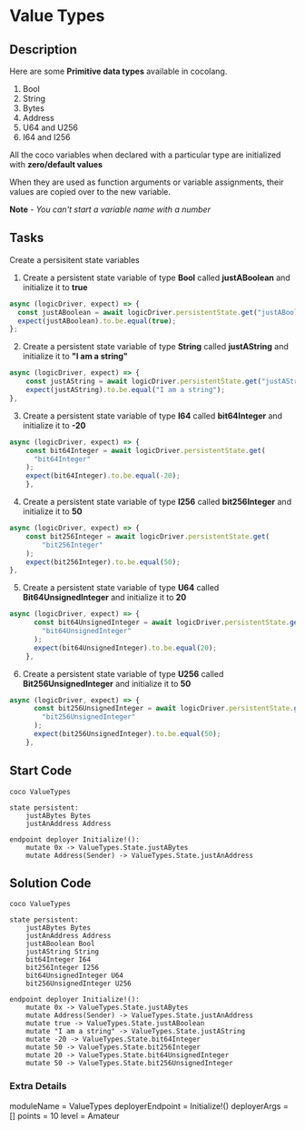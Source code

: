 # Value Types

## Description

Here are some **Primitive data types** available in cocolang.

1. Bool
2. String
3. Bytes
4. Address
5. U64 and U256
6. I64 and I256

All the coco variables when declared with a particular type are initialized with **zero/default values**

When they are used as function arguments or variable assignments, their values are copied over to the new variable.

**Note** - _You can't start a variable name with a number_

## Tasks

Create a persisitent state variables

1. Create a persistent state variable of type **Bool** called **justABoolean** and initialize it to **true**

```javascript
async (logicDriver, expect) => {
  const justABoolean = await logicDriver.persistentState.get("justABoolean");
  expect(justABoolean).to.be.equal(true);
};
```

2. Create a persistent state variable of type **String** called **justAString** and initialize it to **"I am a string"**

```javascript
async (logicDriver, expect) => {
    const justAString = await logicDriver.persistentState.get("justAString");
    expect(justAString).to.be.equal("I am a string");
},
```

3. Create a persistent state variable of type **I64** called **bit64Integer** and initialize it to **-20**

```javascript
async (logicDriver, expect) => {
    const bit64Integer = await logicDriver.persistentState.get(
      "bit64Integer"
    );
    expect(bit64Integer).to.be.equal(-20);
    },
```

4. Create a persistent state variable of type **I256** called **bit256Integer** and initialize it to **50**

```javascript
async (logicDriver, expect) => {
    const bit256Integer = await logicDriver.persistentState.get(
        "bit256Integer"
    );
    expect(bit256Integer).to.be.equal(50);
},
```

5. Create a persistent state variable of type **U64** called **Bit64UnsignedInteger** and initialize it to **20**

```javascript
async (logicDriver, expect) => {
      const bit64UnsignedInteger = await logicDriver.persistentState.get(
        "bit64UnsignedInteger"
      );
      expect(bit64UnsignedInteger).to.be.equal(20);
    },
```

6. Create a persistent state variable of type **U256** called **Bit256UnsignedInteger** and initialize it to **50**

```javascript
async (logicDriver, expect) => {
      const bit256UnsignedInteger = await logicDriver.persistentState.get(
        "bit256UnsignedInteger"
      );
      expect(bit256UnsignedInteger).to.be.equal(50);
    },
```

## Start Code

```
coco ValueTypes

state persistent:
    justABytes Bytes
    justAnAddress Address

endpoint deployer Initialize!():
    mutate 0x -> ValueTypes.State.justABytes
    mutate Address(Sender) -> ValueTypes.State.justAnAddress
```

## Solution Code

```
coco ValueTypes

state persistent:
    justABytes Bytes
    justAnAddress Address
    justABoolean Bool
    justAString String
    bit64Integer I64
    bit256Integer I256
    bit64UnsignedInteger U64
    bit256UnsignedInteger U256

endpoint deployer Initialize!():
    mutate 0x -> ValueTypes.State.justABytes
    mutate Address(Sender) -> ValueTypes.State.justAnAddress
    mutate true -> ValueTypes.State.justABoolean
    mutate "I am a string" -> ValueTypes.State.justAString
    mutate -20 -> ValueTypes.State.bit64Integer
    mutate 50 -> ValueTypes.State.bit256Integer
    mutate 20 -> ValueTypes.State.bit64UnsignedInteger
    mutate 50 -> ValueTypes.State.bit256UnsignedInteger
```

### Extra Details

moduleName = ValueTypes
deployerEndpoint = Initialize!()
deployerArgs = []
points = 10
level = Amateur
